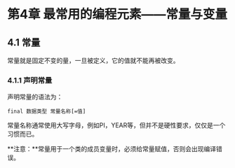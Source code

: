# 第4章 最常用的编程元素——常量与变量

## 4.1 常量

常量就是固定不变的量，一旦被定义，它的值就不能再被改变。

### 4.1.1 声明常量

声明常量的语法为：

    final 数据类型 常量名称[=值]

常量名称通常使用大写字母，例如PI，YEAR等，但并不是硬性要求，仅仅是一个习惯而已。

**注意：**常量用于一个类的成员变量时，必须给常量赋值，否则会出现编译错误。
